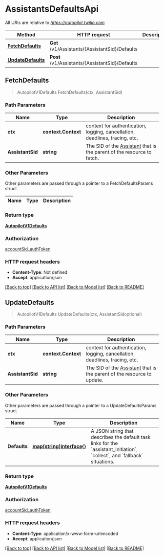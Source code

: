 # AssistantsDefaultsApi

All URIs are relative to *https://autopilot.twilio.com*

Method | HTTP request | Description
------------- | ------------- | -------------
[**FetchDefaults**](AssistantsDefaultsApi.md#FetchDefaults) | **Get** /v1/Assistants/{AssistantSid}/Defaults | 
[**UpdateDefaults**](AssistantsDefaultsApi.md#UpdateDefaults) | **Post** /v1/Assistants/{AssistantSid}/Defaults | 



## FetchDefaults

> AutopilotV1Defaults FetchDefaults(ctx, AssistantSid)



### Path Parameters


Name | Type | Description
------------- | ------------- | -------------
**ctx** | **context.Context** | context for authentication, logging, cancellation, deadlines, tracing, etc.
**AssistantSid** | **string** | The SID of the [Assistant](https://www.twilio.com/docs/autopilot/api/assistant) that is the parent of the resource to fetch.

### Other Parameters

Other parameters are passed through a pointer to a FetchDefaultsParams struct


Name | Type | Description
------------- | ------------- | -------------

### Return type

[**AutopilotV1Defaults**](AutopilotV1Defaults.md)

### Authorization

[accountSid_authToken](../README.md#accountSid_authToken)

### HTTP request headers

- **Content-Type**: Not defined
- **Accept**: application/json

[[Back to top]](#) [[Back to API list]](../README.md#documentation-for-api-endpoints)
[[Back to Model list]](../README.md#documentation-for-models)
[[Back to README]](../README.md)


## UpdateDefaults

> AutopilotV1Defaults UpdateDefaults(ctx, AssistantSidoptional)



### Path Parameters


Name | Type | Description
------------- | ------------- | -------------
**ctx** | **context.Context** | context for authentication, logging, cancellation, deadlines, tracing, etc.
**AssistantSid** | **string** | The SID of the [Assistant](https://www.twilio.com/docs/autopilot/api/assistant) that is the parent of the resource to update.

### Other Parameters

Other parameters are passed through a pointer to a UpdateDefaultsParams struct


Name | Type | Description
------------- | ------------- | -------------
**Defaults** | [**map[string]interface{}**](map[string]interface{}.md) | A JSON string that describes the default task links for the &#x60;assistant_initiation&#x60;, &#x60;collect&#x60;, and &#x60;fallback&#x60; situations.

### Return type

[**AutopilotV1Defaults**](AutopilotV1Defaults.md)

### Authorization

[accountSid_authToken](../README.md#accountSid_authToken)

### HTTP request headers

- **Content-Type**: application/x-www-form-urlencoded
- **Accept**: application/json

[[Back to top]](#) [[Back to API list]](../README.md#documentation-for-api-endpoints)
[[Back to Model list]](../README.md#documentation-for-models)
[[Back to README]](../README.md)

